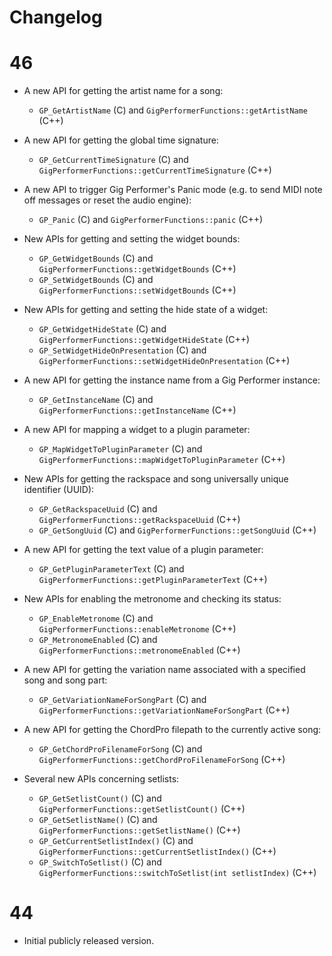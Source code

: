 # Changelog

# 46

- A new API for getting the artist name for a song:
  - `GP_GetArtistName` (C) and `GigPerformerFunctions::getArtistName` (C++)

- A new API for getting the global time signature:
  - `GP_GetCurrentTimeSignature` (C) and `GigPerformerFunctions::getCurrentTimeSignature` (C++)

- A new API to trigger Gig Performer's Panic mode (e.g. to send MIDI note off messages or reset the audio engine):
  - `GP_Panic` (C) and `GigPerformerFunctions::panic` (C++)

- New APIs for getting and setting the widget bounds:
  - `GP_GetWidgetBounds` (C) and `GigPerformerFunctions::getWidgetBounds` (C++)
  - `GP_SetWidgetBounds` (C) and `GigPerformerFunctions::setWidgetBounds` (C++)

- New APIs for getting and setting the hide state of a widget:
  - `GP_GetWidgetHideState` (C) and `GigPerformerFunctions::getWidgetHideState` (C++)
  - `GP_SetWidgetHideOnPresentation` (C) and `GigPerformerFunctions::setWidgetHideOnPresentation` (C++)

- A new API for getting the instance name from a Gig Performer instance:
  - `GP_GetInstanceName` (C) and `GigPerformerFunctions::getInstanceName` (C++)

- A new API for mapping a widget to a plugin parameter:
  - `GP_MapWidgetToPluginParameter` (C) and `GigPerformerFunctions::mapWidgetToPluginParameter` (C++)

- New APIs for getting the rackspace and song universally unique identifier (UUID):
  - `GP_GetRackspaceUuid` (C) and `GigPerformerFunctions::getRackspaceUuid` (C++)
  - `GP_GetSongUuid` (C) and `GigPerformerFunctions::getSongUuid` (C++)

- A new API for getting the text value of a plugin parameter:
  - `GP_GetPluginParameterText` (C) and `GigPerformerFunctions::getPluginParameterText` (C++)

- New APIs for enabling the metronome and checking its status:
  - `GP_EnableMetronome` (C) and `GigPerformerFunctions::enableMetronome` (C++)
  - `GP_MetronomeEnabled` (C) and `GigPerformerFunctions::metronomeEnabled` (C++)

- A new API for getting the variation name associated with a specified song and song part:
  - `GP_GetVariationNameForSongPart` (C) and `GigPerformerFunctions::getVariationNameForSongPart` (C++)

- A new API for getting the ChordPro filepath to the currently active song:
  - `GP_GetChordProFilenameForSong` (C) and `GigPerformerFunctions::getChordProFilenameForSong` (C++)

- Several new APIs concerning setlists:
  - `GP_GetSetlistCount()` (C) and `GigPerformerFunctions::getSetlistCount()` (C++)
  - `GP_GetSetlistName()` (C) and `GigPerformerFunctions::getSetlistName()` (C++)
  - `GP_GetCurrentSetlistIndex()` (C) and `GigPerformerFunctions::getCurrentSetlistIndex()` (C++)
  - `GP_SwitchToSetlist()` (C) and `GigPerformerFunctions::switchToSetlist(int setlistIndex)` (C++)

# 44

- Initial publicly released version.
